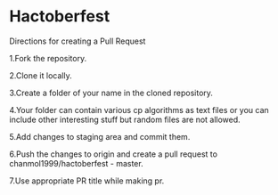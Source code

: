 # Hactoberfest
Directions for creating a Pull Request

1.Fork the repository.

2.Clone it locally.

3.Create a folder of your name in the cloned repository.

4.Your folder can contain various cp algorithms as text files or you can include other interesting stuff but random files are not allowed.

5.Add changes to staging area and commit them.

6.Push the changes to origin and create a pull request to chanmol1999/hactoberfest - master.

7.Use appropriate PR title while making pr.
